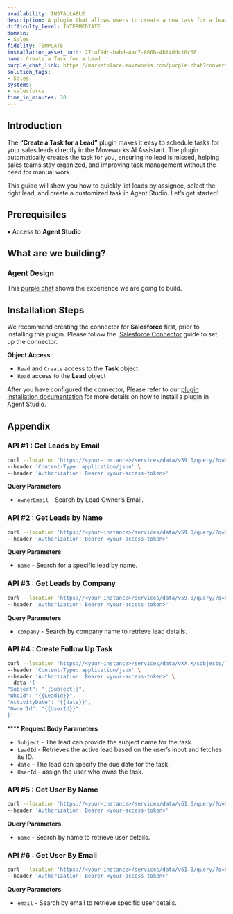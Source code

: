 ```yaml
---
availability: INSTALLABLE
description: A plugin that allows users to create a new task for a lead.
difficulty_level: INTERMEDIATE
domain:
- Sales
fidelity: TEMPLATE
installation_asset_uuid: 27caf9dc-babd-4ac7-860b-4b14ddc10c68
name: Create a Task for a Lead
purple_chat_link: https://marketplace.moveworks.com/purple-chat?conversation=%7B%22messages%22%3A%5B%7B%22role%22%3A%22user%22%2C%22parts%22%3A%5B%7B%22richText%22%3A%22%3Cp+xmlns%3D%5C%22http%3A%2F%2Fwww.w3.org%2F1999%2Fxhtml%5C%22%3EI+want+to+make+a+task+for+a+lead%3C%2Fp%3E%22%7D%5D%7D%2C%7B%22role%22%3A%22assistant%22%2C%22parts%22%3A%5B%7B%22richText%22%3A%22Okay%2C+I+can+help+you+create+a+Salesforce+task+for+a+lead.+Would+you+like+to+see+your+assigned+leads%2C+or+search+for+a+specific+lead%3F%22%7D%5D%7D%2C%7B%22role%22%3A%22user%22%2C%22parts%22%3A%5B%7B%22richText%22%3A%22Search+for+a+lead%22%7D%5D%7D%2C%7B%22role%22%3A%22assistant%22%2C%22parts%22%3A%5B%7B%22richText%22%3A%22%3Cp+xmlns%3D%5C%22http%3A%2F%2Fwww.w3.org%2F1999%2Fxhtml%5C%22%3ENo+problem.+Please+enter+the+lead+or+company+name.%3C%2Fp%3E%22%7D%5D%7D%2C%7B%22role%22%3A%22user%22%2C%22parts%22%3A%5B%7B%22richText%22%3A%22%3Cp+xmlns%3D%5C%22http%3A%2F%2Fwww.w3.org%2F1999%2Fxhtml%5C%22%3EDavis%3C%2Fp%3E%22%7D%5D%7D%2C%7B%22role%22%3A%22assistant%22%2C%22parts%22%3A%5B%7B%22reasoningSteps%22%3A%5B%7B%22status%22%3A%22success%22%2C%22richText%22%3A%22%3Cp+xmlns%3D%5C%22http%3A%2F%2Fwww.w3.org%2F1999%2Fxhtml%5C%22%3ESearching+for+leads+matching+%27Davis%27+in+%3Cb%3ESalesforce%3C%2Fb%3E%3C%2Fp%3E%22%7D%5D%7D%2C%7B%22richText%22%3A%22%3Cp+xmlns%3D%5C%22http%3A%2F%2Fwww.w3.org%2F1999%2Fxhtml%5C%22%3EHere+are+the+leads+matching+%27Davis%27%3A%3C%2Fp%3E%3Col+xmlns%3D%5C%22http%3A%2F%2Fwww.w3.org%2F1999%2Fxhtml%5C%22%3E%3Cli%3E%3Cp%3ESarah+Davis+-+Global+Exports+Inc.%3C%2Fp%3E%3C%2Fli%3E%3Cli%3E%3Cp%3EJohn+Davis+-+Tech+Solutions%3C%2Fp%3E%3C%2Fli%3E%3C%2Fol%3E%3Cp+xmlns%3D%5C%22http%3A%2F%2Fwww.w3.org%2F1999%2Fxhtml%5C%22%3EWhich+one+is+this+task+for%3F%3C%2Fp%3E%22%7D%2C%7B%22citations%22%3A%5B%7B%22connectorName%22%3A%22salesforce%22%2C%22citationTitle%22%3A%22Sarah+Davis%22%7D%2C%7B%22connectorName%22%3A%22salesforce%22%2C%22citationTitle%22%3A%22John+Davis%22%7D%5D%7D%5D%7D%2C%7B%22role%22%3A%22user%22%2C%22parts%22%3A%5B%7B%22richText%22%3A%221%22%7D%5D%7D%2C%7B%22role%22%3A%22assistant%22%2C%22parts%22%3A%5B%7B%22reasoningSteps%22%3A%5B%7B%22status%22%3A%22success%22%2C%22richText%22%3A%22%3Cp+xmlns%3D%5C%22http%3A%2F%2Fwww.w3.org%2F1999%2Fxhtml%5C%22%3EIdentifying+selected+lead%3A+Sarah+Davis%3C%2Fp%3E%22%7D%5D%7D%2C%7B%22richText%22%3A%22%3Cp+xmlns%3D%5C%22http%3A%2F%2Fwww.w3.org%2F1999%2Fxhtml%5C%22%3EOkay%2C+I%27ve+selected+%3Cb%3ESarah+Davis%3C%2Fb%3E.+To+create+the+Salesforce+task%2C+I+need+a+few+more+details%3A%3C%2Fp%3E%3Cul+xmlns%3D%5C%22http%3A%2F%2Fwww.w3.org%2F1999%2Fxhtml%5C%22%3E%3Cli%3E%3Cb%3ESubject%3A%3C%2Fb%3E+What+is+the+subject+of+this+task%3F%3C%2Fli%3E%3Cli%3E%3Cb%3EAssignee%3A%3C%2Fb%3E+Who+should+be+assigned+this+task%3F+You+can+provide+the+assignee%E2%80%99s+name+or+email.%3C%2Fli%3E%3Cli%3E%3Cb%3EDue+date%3A%3C%2Fb%3E+Please+provide+the+date+this+task+should+be+completed.%3C%2Fli%3E%3C%2Ful%3E%22%7D%5D%7D%2C%7B%22role%22%3A%22user%22%2C%22parts%22%3A%5B%7B%22richText%22%3A%22%3Cp+xmlns%3D%5C%22http%3A%2F%2Fwww.w3.org%2F1999%2Fxhtml%5C%22%3ESubject%3A+Follow+up+on+proposal%2C+Assignee%3A+John%2C+Due%3A+Tomorrow%3C%2Fp%3E%22%7D%5D%7D%2C%7B%22role%22%3A%22assistant%22%2C%22parts%22%3A%5B%7B%22reasoningSteps%22%3A%5B%7B%22status%22%3A%22success%22%2C%22richText%22%3A%22%3Cp+xmlns%3D%5C%22http%3A%2F%2Fwww.w3.org%2F1999%2Fxhtml%5C%22%3ESearching+for+users+matching+%27John%27+in+%3Cb%3ESalesforce%3C%2Fb%3E%3C%2Fp%3E%22%7D%5D%7D%2C%7B%22richText%22%3A%22%3Cp%3EI+found+a+few+users+named+John.+Which+one+is+the+assignee%3F%3C%2Fp%3E%3Col%3E%3Cli%3E%3Cp%3EJohn+Smith%3C%2Fp%3E%3C%2Fli%3E%3Cli%3E%3Cp%3EJohn+Doe%3C%2Fp%3E%3C%2Fli%3E%3C%2Fol%3E%22%7D%2C%7B%22citations%22%3A%5B%7B%22connectorName%22%3A%22salesforce%22%2C%22citationTitle%22%3A%22John+Smith%22%7D%2C%7B%22connectorName%22%3A%22salesforce%22%2C%22citationTitle%22%3A%22John+Doe%22%7D%5D%7D%5D%7D%2C%7B%22role%22%3A%22user%22%2C%22parts%22%3A%5B%7B%22richText%22%3A%221%22%7D%5D%7D%2C%7B%22role%22%3A%22assistant%22%2C%22parts%22%3A%5B%7B%22reasoningSteps%22%3A%5B%7B%22status%22%3A%22success%22%2C%22richText%22%3A%22%3Cp+xmlns%3D%5C%22http%3A%2F%2Fwww.w3.org%2F1999%2Fxhtml%5C%22%3EIdentifying+selected+assignee%3A+John+Smith%3C%2Fp%3E%22%7D%2C%7B%22status%22%3A%22success%22%2C%22richText%22%3A%22%3Cp+xmlns%3D%5C%22http%3A%2F%2Fwww.w3.org%2F1999%2Fxhtml%5C%22%3EParsing+input%3A+Subject+%27Follow+up+on+proposal%27%2C+Due+Date+%27Tomorrow%27+as+August+13%2C+2025%3C%2Fp%3E%22%7D%5D%7D%2C%7B%22richText%22%3A%22%3Cp+xmlns%3D%5C%22http%3A%2F%2Fwww.w3.org%2F1999%2Fxhtml%5C%22%3EPlease+review%3A+I+will+create+a+task+with+the+subject+%3Cb%3E%27Follow+up+on+proposal%27%3C%2Fb%3E+for+the+lead+%3Cb%3ESarah+Davis%3C%2Fb%3E%2C+assigned+to+%3Cb%3EJohn+Smith%3C%2Fb%3E%2C+and+due+%3Cb%3Etomorrow%2C+August+13%2C+2025%3C%2Fb%3E.+Is+this+correct%3F%3C%2Fp%3E%22%7D%5D%7D%2C%7B%22role%22%3A%22user%22%2C%22parts%22%3A%5B%7B%22richText%22%3A%22Yes%22%7D%5D%7D%2C%7B%22role%22%3A%22assistant%22%2C%22parts%22%3A%5B%7B%22reasoningSteps%22%3A%5B%7B%22status%22%3A%22success%22%2C%22richText%22%3A%22%3Cp+xmlns%3D%5C%22http%3A%2F%2Fwww.w3.org%2F1999%2Fxhtml%5C%22%3ECreating+task+for+Sarah+Davis+in+%3Cb%3ESalesforce%3C%2Fb%3E%3C%2Fp%3E%22%7D%5D%7D%2C%7B%22richText%22%3A%22%3Cp+xmlns%3D%5C%22http%3A%2F%2Fwww.w3.org%2F1999%2Fxhtml%5C%22%3EDone.+I+have+created+the+new+task+in+Salesforce+and+linked+it+to+Sarah+Davis.%3C%2Fp%3E%22%7D%2C%7B%22citations%22%3A%5B%7B%22connectorName%22%3A%22salesforce%22%2C%22citationTitle%22%3A%22Task%3A+Follow+up+on+proposal%22%7D%5D%7D%5D%2C%22showFeedbackTray%22%3Atrue%7D%5D%7D
solution_tags:
- Sales
systems:
- salesforce
time_in_minutes: 30
---
```


## **Introduction**

The **“Create a Task for a Lead”** plugin makes it easy to schedule tasks for your sales leads directly in the Moveworks AI Assistant. The plugin automatically creates the task for you, ensuring no lead is missed, helping sales teams stay organized, and improving task management without the need for manual work.

This guide will show you how to quickly list leads by assignee, select the right lead, and create a customized task in Agent Studio. Let’s get started!

## **Prerequisites**

• Access to **Agent Studio**

## **What are we building?**

### **Agent Design**

This [purple chat](https://marketplace.moveworks.com/purple-chat?conversation=%7B%22messages%22%3A%5B%7B%22role%22%3A%22user%22%2C%22parts%22%3A%5B%7B%22richText%22%3A%22%3Cp+xmlns%3D%5C%22http%3A%2F%2Fwww.w3.org%2F1999%2Fxhtml%5C%22%3EI+want+to+make+a+task+for+a+lead%3C%2Fp%3E%22%7D%5D%7D%2C%7B%22role%22%3A%22assistant%22%2C%22parts%22%3A%5B%7B%22richText%22%3A%22Okay%2C+I+can+help+you+create+a+Salesforce+task+for+a+lead.+Would+you+like+to+see+your+assigned+leads%2C+or+search+for+a+specific+lead%3F%22%7D%5D%7D%2C%7B%22role%22%3A%22user%22%2C%22parts%22%3A%5B%7B%22richText%22%3A%22Search+for+a+lead%22%7D%5D%7D%2C%7B%22role%22%3A%22assistant%22%2C%22parts%22%3A%5B%7B%22richText%22%3A%22%3Cp+xmlns%3D%5C%22http%3A%2F%2Fwww.w3.org%2F1999%2Fxhtml%5C%22%3ENo+problem.+Please+enter+the+lead+or+company+name.%3C%2Fp%3E%22%7D%5D%7D%2C%7B%22role%22%3A%22user%22%2C%22parts%22%3A%5B%7B%22richText%22%3A%22%3Cp+xmlns%3D%5C%22http%3A%2F%2Fwww.w3.org%2F1999%2Fxhtml%5C%22%3EDavis%3C%2Fp%3E%22%7D%5D%7D%2C%7B%22role%22%3A%22assistant%22%2C%22parts%22%3A%5B%7B%22reasoningSteps%22%3A%5B%7B%22status%22%3A%22success%22%2C%22richText%22%3A%22%3Cp+xmlns%3D%5C%22http%3A%2F%2Fwww.w3.org%2F1999%2Fxhtml%5C%22%3ESearching+for+leads+matching+%27Davis%27+in+%3Cb%3ESalesforce%3C%2Fb%3E%3C%2Fp%3E%22%7D%5D%7D%2C%7B%22richText%22%3A%22%3Cp+xmlns%3D%5C%22http%3A%2F%2Fwww.w3.org%2F1999%2Fxhtml%5C%22%3EHere+are+the+leads+matching+%27Davis%27%3A%3C%2Fp%3E%3Col+xmlns%3D%5C%22http%3A%2F%2Fwww.w3.org%2F1999%2Fxhtml%5C%22%3E%3Cli%3E%3Cp%3ESarah+Davis+-+Global+Exports+Inc.%3C%2Fp%3E%3C%2Fli%3E%3Cli%3E%3Cp%3EJohn+Davis+-+Tech+Solutions%3C%2Fp%3E%3C%2Fli%3E%3C%2Fol%3E%3Cp+xmlns%3D%5C%22http%3A%2F%2Fwww.w3.org%2F1999%2Fxhtml%5C%22%3EWhich+one+is+this+task+for%3F%3C%2Fp%3E%22%7D%2C%7B%22citations%22%3A%5B%7B%22connectorName%22%3A%22salesforce%22%2C%22citationTitle%22%3A%22Sarah+Davis%22%7D%2C%7B%22connectorName%22%3A%22salesforce%22%2C%22citationTitle%22%3A%22John+Davis%22%7D%5D%7D%5D%7D%2C%7B%22role%22%3A%22user%22%2C%22parts%22%3A%5B%7B%22richText%22%3A%221%22%7D%5D%7D%2C%7B%22role%22%3A%22assistant%22%2C%22parts%22%3A%5B%7B%22reasoningSteps%22%3A%5B%7B%22status%22%3A%22success%22%2C%22richText%22%3A%22%3Cp+xmlns%3D%5C%22http%3A%2F%2Fwww.w3.org%2F1999%2Fxhtml%5C%22%3EIdentifying+selected+lead%3A+Sarah+Davis%3C%2Fp%3E%22%7D%5D%7D%2C%7B%22richText%22%3A%22%3Cp+xmlns%3D%5C%22http%3A%2F%2Fwww.w3.org%2F1999%2Fxhtml%5C%22%3EOkay%2C+I%27ve+selected+%3Cb%3ESarah+Davis%3C%2Fb%3E.+To+create+the+Salesforce+task%2C+I+need+a+few+more+details%3A%3C%2Fp%3E%3Cul+xmlns%3D%5C%22http%3A%2F%2Fwww.w3.org%2F1999%2Fxhtml%5C%22%3E%3Cli%3E%3Cb%3ESubject%3A%3C%2Fb%3E+What+is+the+subject+of+this+task%3F%3C%2Fli%3E%3Cli%3E%3Cb%3EAssignee%3A%3C%2Fb%3E+Who+should+be+assigned+this+task%3F+You+can+provide+the+assignee%E2%80%99s+name+or+email.%3C%2Fli%3E%3Cli%3E%3Cb%3EDue+date%3A%3C%2Fb%3E+Please+provide+the+date+this+task+should+be+completed.%3C%2Fli%3E%3C%2Ful%3E%22%7D%5D%7D%2C%7B%22role%22%3A%22user%22%2C%22parts%22%3A%5B%7B%22richText%22%3A%22%3Cp+xmlns%3D%5C%22http%3A%2F%2Fwww.w3.org%2F1999%2Fxhtml%5C%22%3ESubject%3A+Follow+up+on+proposal%2C+Assignee%3A+John%2C+Due%3A+Tomorrow%3C%2Fp%3E%22%7D%5D%7D%2C%7B%22role%22%3A%22assistant%22%2C%22parts%22%3A%5B%7B%22reasoningSteps%22%3A%5B%7B%22status%22%3A%22success%22%2C%22richText%22%3A%22%3Cp+xmlns%3D%5C%22http%3A%2F%2Fwww.w3.org%2F1999%2Fxhtml%5C%22%3ESearching+for+users+matching+%27John%27+in+%3Cb%3ESalesforce%3C%2Fb%3E%3C%2Fp%3E%22%7D%5D%7D%2C%7B%22richText%22%3A%22%3Cp%3EI+found+a+few+users+named+John.+Which+one+is+the+assignee%3F%3C%2Fp%3E%3Col%3E%3Cli%3E%3Cp%3EJohn+Smith%3C%2Fp%3E%3C%2Fli%3E%3Cli%3E%3Cp%3EJohn+Doe%3C%2Fp%3E%3C%2Fli%3E%3C%2Fol%3E%22%7D%2C%7B%22citations%22%3A%5B%7B%22connectorName%22%3A%22salesforce%22%2C%22citationTitle%22%3A%22John+Smith%22%7D%2C%7B%22connectorName%22%3A%22salesforce%22%2C%22citationTitle%22%3A%22John+Doe%22%7D%5D%7D%5D%7D%2C%7B%22role%22%3A%22user%22%2C%22parts%22%3A%5B%7B%22richText%22%3A%221%22%7D%5D%7D%2C%7B%22role%22%3A%22assistant%22%2C%22parts%22%3A%5B%7B%22reasoningSteps%22%3A%5B%7B%22status%22%3A%22success%22%2C%22richText%22%3A%22%3Cp+xmlns%3D%5C%22http%3A%2F%2Fwww.w3.org%2F1999%2Fxhtml%5C%22%3EIdentifying+selected+assignee%3A+John+Smith%3C%2Fp%3E%22%7D%2C%7B%22status%22%3A%22success%22%2C%22richText%22%3A%22%3Cp+xmlns%3D%5C%22http%3A%2F%2Fwww.w3.org%2F1999%2Fxhtml%5C%22%3EParsing+input%3A+Subject+%27Follow+up+on+proposal%27%2C+Due+Date+%27Tomorrow%27+as+August+13%2C+2025%3C%2Fp%3E%22%7D%5D%7D%2C%7B%22richText%22%3A%22%3Cp+xmlns%3D%5C%22http%3A%2F%2Fwww.w3.org%2F1999%2Fxhtml%5C%22%3EPlease+review%3A+I+will+create+a+task+with+the+subject+%3Cb%3E%27Follow+up+on+proposal%27%3C%2Fb%3E+for+the+lead+%3Cb%3ESarah+Davis%3C%2Fb%3E%2C+assigned+to+%3Cb%3EJohn+Smith%3C%2Fb%3E%2C+and+due+%3Cb%3Etomorrow%2C+August+13%2C+2025%3C%2Fb%3E.+Is+this+correct%3F%3C%2Fp%3E%22%7D%5D%7D%2C%7B%22role%22%3A%22user%22%2C%22parts%22%3A%5B%7B%22richText%22%3A%22Yes%22%7D%5D%7D%2C%7B%22role%22%3A%22assistant%22%2C%22parts%22%3A%5B%7B%22reasoningSteps%22%3A%5B%7B%22status%22%3A%22success%22%2C%22richText%22%3A%22%3Cp+xmlns%3D%5C%22http%3A%2F%2Fwww.w3.org%2F1999%2Fxhtml%5C%22%3ECreating+task+for+Sarah+Davis+in+%3Cb%3ESalesforce%3C%2Fb%3E%3C%2Fp%3E%22%7D%5D%7D%2C%7B%22richText%22%3A%22%3Cp+xmlns%3D%5C%22http%3A%2F%2Fwww.w3.org%2F1999%2Fxhtml%5C%22%3EDone.+I+have+created+the+new+task+in+Salesforce+and+linked+it+to+Sarah+Davis.%3C%2Fp%3E%22%7D%2C%7B%22citations%22%3A%5B%7B%22connectorName%22%3A%22salesforce%22%2C%22citationTitle%22%3A%22Task%3A+Follow+up+on+proposal%22%7D%5D%7D%5D%2C%22showFeedbackTray%22%3Atrue%7D%5D%7D) shows the experience we are going to build.

## **Installation Steps**

We recommend creating the connector for **Salesforce** first, prior to installing this plugin. Please follow the  [Salesforce Connector](https://marketplace.moveworks.com/connectors/salesforce#how-to-implement) guide to set up the connector.

**Object Access**:

- `Read` and `Create` access to the **Task** object
- `Read` access to the **Lead** object

After you have configured the connector, Please refer to our [plugin installation documentation](https://help.moveworks.com/docs/ai-agent-marketplace-installation) for more details on how to install a plugin in Agent Studio.

## **Appendix**

### **API #1 : Get Leads by Email**

```bash
curl --location 'https://<your-instance>/services/data/v59.0/query/?q=SELECT+Id%2C+Name%2C+Title%2C+Company%2C+Email%2C+Owner.Name%2C+Status%2C+Phone%2C+Street%2C+City%2C+State%2C+PostalCode%2C+Country%2C+LastModifiedDate+FROM+Lead+WHERE+Owner.Email%3D%27{{ownerEmail}}%27+AND+IsConverted%3Dfalse+ORDER+BY+LastModifiedDate+DESC' \
--header 'Content-Type: application/json' \
--header 'Authorization: Bearer <your-access-token>'
```

**Query Parameters**

- `ownerEmail` - Search by Lead Owner’s Email.

### **API #2 : Get Leads by Name**

```bash
curl --location 'https://<your-instance>/services/data/v59.0/query/?q=SELECT+Id%2CName%2CTitle%2CCompany%2CEmail%2COwner.Name%2CStatus%2CPhone%2CStreet%2CCity%2CState%2CPostalCode%2CCountry%2CLastModifiedDate+FROM+Lead+WHERE+Name+LIKE+%27%25{{name}}%25%27+AND+IsConverted%3Dfalse+ORDER+BY+LastModifiedDate+DESC+LIMIT+50' \
--header 'Authorization: Bearer <your-access-token>'
```

**Query Parameters**

- `name`  - Search for a specific lead by name.

### **API #3 :** **Get Leads by C**ompany

```bash
curl --location 'https://<your-instance>/services/data/v59.0/query/?q=SELECT+Id%2CName%2CTitle%2CCompany%2CEmail%[2COwner.Name](http://2cowner.name/)%2CStatus%2CPhone%2CStreet%2CCity%2CState%2CPostalCode%2CCountry%2CLastModifiedDate+FROM+Lead+WHERE+Company+LIKE+%27%25{{company}}%25%27+AND+IsConverted%3Dfalse+ORDER+BY+LastModifiedDate+DESC+LIMIT+50' \
--header 'Authorization: Bearer <your-access-token>'
```

**Query Parameters**

- `company` - Search by company name to retrieve lead details.

### **API #4 : Create Follow Up Task**

```bash
curl --location 'https://<your-instance>/services/data/vXX.X/sobjects/Task/' \
--header 'Content-Type: application/json' \
--header 'Authorization: Bearer <your-access-token>' \
--data '{
"Subject": "{{Subject}}",
"WhoId": "{{LeadId}}",
"ActivityDate": "{{date}}",
"OwnerId": "{{UserId}}"
}'
```

**** **Request Body Parameters**

- `Subject`  - The lead can provide the subject name for the task.
- `LeadId`  - Retrieves the active lead based on the user’s input and fetches its ID.
- `date`  - The lead can specify the due date for the task.
- `UserId`  - assign the user who owns the task.

### **API #5 : Get User By Name**

```bash
curl --location 'https://<your-instance>/services/data/v61.0/query/?q=SELECT+Id,Name,Email+FROM+User+WHERE+Name+LIKE+%27%25{{name}}%25%27+AND+UserType=Standard+LIMIT+10' \
--header 'Authorization: Bearer <your-access-token>'
```

**Query Parameters**

- `name` - Search by name to retrieve user details.

### **API #6 : Get User By Email**

```bash
curl --location 'https://<your-instance>/services/data/v61.0/query/?q=SELECT+Id%2C+Name%2C+Email+FROM+User+WHERE+Email+LIKE+%27%25{{email}}%25%27+LIMIT+10' \
--header 'Authorization: Bearer <your-access-token>'
```

**Query Parameters**

- `email`  - Search by email to retrieve specific user details.